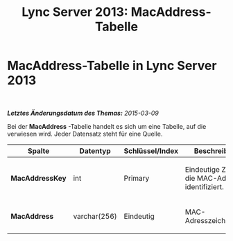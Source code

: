 ﻿---
title: 'Lync Server 2013: MacAddress-Tabelle'
TOCTitle: MacAddress-Tabelle
ms:assetid: a32e68c5-3f95-4217-aff4-cb3d1cc70505
ms:mtpsurl: https://technet.microsoft.com/de-de/library/Gg412761(v=OCS.15)
ms:contentKeyID: 49294961
ms.date: 05/19/2016
mtps_version: v=OCS.15
ms.translationtype: HT
---

# MacAddress-Tabelle in Lync Server 2013

 

_**Letztes Änderungsdatum des Themas:** 2015-03-09_

Bei der **MacAddress** -Tabelle handelt es sich um eine Tabelle, auf die verwiesen wird. Jeder Datensatz steht für eine Quelle.


<table>
<colgroup>
<col style="width: 25%" />
<col style="width: 25%" />
<col style="width: 25%" />
<col style="width: 25%" />
</colgroup>
<thead>
<tr class="header">
<th><strong>Spalte</strong></th>
<th><strong>Datentyp</strong></th>
<th><strong>Schlüssel/Index</strong></th>
<th><strong>Beschreibung</strong></th>
</tr>
</thead>
<tbody>
<tr class="odd">
<td><p><strong>MacAddressKey</strong></p></td>
<td><p>int</p></td>
<td><p>Primary</p></td>
<td><p>Eindeutige Zahl, die die MAC-Adresse identifiziert.</p></td>
</tr>
<tr class="even">
<td><p><strong>MacAddress</strong></p></td>
<td><p>varchar(256)</p></td>
<td><p>Eindeutig</p></td>
<td><p>MAC-Adresszeichenfolge</p></td>
</tr>
</tbody>
</table>

